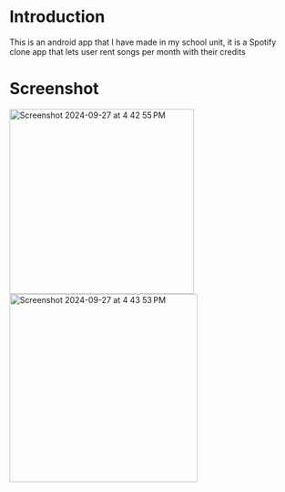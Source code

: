 # Introduction
This is an android app that I have made in my school unit, it is a Spotify clone app that lets user rent songs per month with their credits

# Screenshot

<img width="324" alt="Screenshot 2024-09-27 at 4 42 55 PM" src="https://github.com/user-attachments/assets/d2ce2e87-fc84-4cce-ab06-f801a91d7809">

<img width="330" alt="Screenshot 2024-09-27 at 4 43 53 PM" src="https://github.com/user-attachments/assets/3bdd9059-3f12-4d1d-a326-aa87260c2566">
